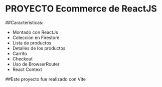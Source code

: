 # PROYECTO Ecommerce de ReactJS

##Caracteristicas:
* Montado con ReactJs
* Coleccion en Firestore
* Lista de productos
* Detalles de los productos
* Carrito
* Checkout
* Uso de BrowserRouter
* React Context

##Este proyecto fue realizado con Vite

###




